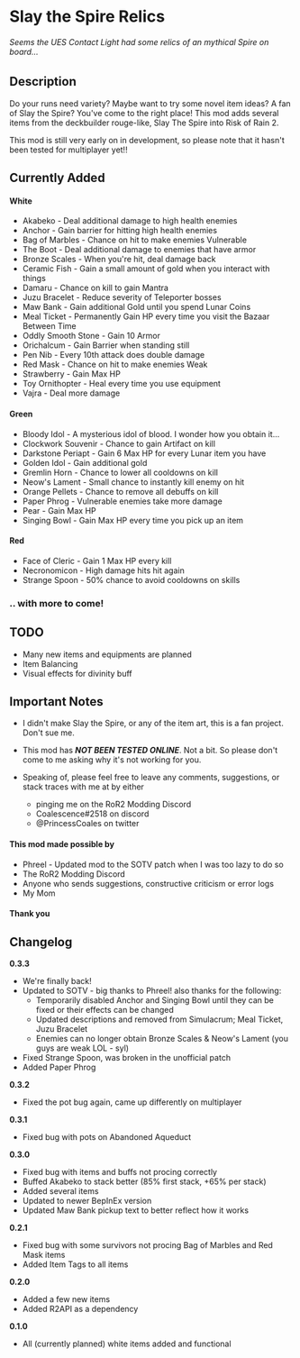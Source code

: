 # Slay the Spire Relics
###### Seems the UES Contact Light had some relics of an mythical Spire on board...
## Description

Do your runs need variety? Maybe want to try some novel item ideas? A fan of Slay the Spire? You've come to the right place! This mod adds several items from the deckbuilder rouge-like, Slay The Spire into Risk of Rain 2.

This mod is still very early on in development, so please note that it hasn't been tested for multiplayer yet!!

## Currently Added
#### White
* Akabeko - Deal additional damage to high health enemies
* Anchor - Gain barrier for hitting high health enemies
* Bag of Marbles - Chance on hit to make enemies Vulnerable
* The Boot - Deal additional damage to enemies that have armor
* Bronze Scales - When you're hit, deal damage back
* Ceramic Fish - Gain a small amount of gold when you interact with things
* Damaru - Chance on kill to gain Mantra
* Juzu Bracelet - Reduce severity of Teleporter bosses
* Maw Bank - Gain additional Gold until you spend Lunar Coins
* Meal Ticket - Permanently Gain HP every time you visit the Bazaar Between Time
* Oddly Smooth Stone - Gain 10 Armor
* Orichalcum - Gain Barrier when standing still
* Pen Nib - Every 10th attack does double damage
* Red Mask - Chance on hit to make enemies Weak
* Strawberry - Gain Max HP
* Toy Ornithopter - Heal every time you use equipment
* Vajra - Deal more damage

#### Green
* Bloody Idol - A mysterious idol of blood. I wonder how you obtain it...
* Clockwork Souvenir - Chance to gain Artifact on kill
* Darkstone Periapt - Gain 6 Max HP for every Lunar item you have
* Golden Idol - Gain additional gold
* Gremlin Horn - Chance to lower all cooldowns on kill
* Neow's Lament - Small chance to instantly kill enemy on hit
* Orange Pellets - Chance to remove all debuffs on kill
* Paper Phrog - Vulnerable enemies take more damage
* Pear - Gain Max HP
* Singing Bowl - Gain Max HP every time you pick up an item

#### Red
* Face of Cleric - Gain 1 Max HP every kill
* Necronomicon - High damage hits hit again
* Strange Spoon - 50% chance to avoid cooldowns on skills

### .. with more to come!

## TODO
* Many new items and equipments are planned
* Item Balancing
* Visual effects for divinity buff

## Important Notes
* I didn't make Slay the Spire, or any of the item art, this is a fan project. Don't sue me.
* This mod has ***NOT BEEN TESTED ONLINE***. Not a bit. So please don't come to me asking why it's not working for you.
* Speaking of, please feel free to leave any comments, suggestions, or stack traces with me at by either

	* pinging me on the RoR2 Modding Discord
	* Coalescence#2518 on discord 
	* @PrincessCoales on twitter

#### This mod made possible by
* Phreel - Updated mod to the SOTV patch when I was too lazy to do so
* The RoR2 Modding Discord
* Anyone who sends suggestions, constructive criticism or error logs
* My Mom
#### Thank you

## Changelog

**0.3.3**

* We're finally back!
* Updated to SOTV - big thanks to Phreel! also thanks for the following:
	* Temporarily disabled Anchor and Singing Bowl until they can be fixed or their effects can be changed
	* Updated descriptions and removed from Simulacrum; Meal Ticket, Juzu Bracelet
	* Enemies can no longer obtain Bronze Scales & Neow's Lament (you guys are weak LOL - syl)
* Fixed Strange Spoon, was broken in the unofficial patch
* Added Paper Phrog

**0.3.2**

* Fixed the pot bug again, came up differently on multiplayer

**0.3.1**

* Fixed bug with pots on Abandoned Aqueduct

**0.3.0**

* Fixed bug with items and buffs not procing correctly
* Buffed Akabeko to stack better (85% first stack, +65% per stack)
* Added several items
* Updated to newer BepInEx version
* Updated Maw Bank pickup text to better reflect how it works

**0.2.1**

* Fixed bug with some survivors not procing Bag of Marbles and Red Mask items
* Added Item Tags to all items

**0.2.0**

* Added a few new items
* Added R2API as a dependency

**0.1.0**

* All (currently planned) white items added and functional
